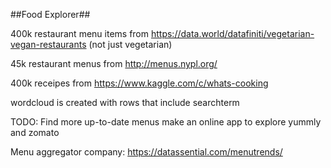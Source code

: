 ##Food Explorer##

400k restaurant menu items from https://data.world/datafiniti/vegetarian-vegan-restaurants
(not just vegetarian)

45k restaurant menus from http://menus.nypl.org/

400k receipes from https://www.kaggle.com/c/whats-cooking

wordcloud is created with rows that include searchterm

TODO:
Find more up-to-date menus
make an online app to explore
yummly and zomato

Menu aggregator company:
https://datassential.com/menutrends/
